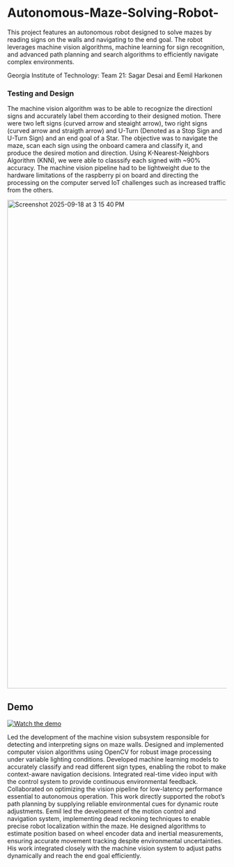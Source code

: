 # Autonomous-Maze-Solving-Robot-
This project features an autonomous robot designed to solve mazes by reading signs on the walls and navigating to the end goal. The robot leverages machine vision algorithms, machine learning for sign recognition, and advanced path planning and search algorithms to efficiently navigate complex environments.

Georgia Institute of Technology: Team 21: Sagar Desai and Eemil Harkonen 



### Testing and Design
The machine vision algorithm was to be able to recognize the directionl signs and accurately label them according to their designed motion. There were two left signs (curved arrow and steaight arrow), two right signs (curved arrow and straigth arrow) and U-Turn (Denoted as a Stop Sign and U-Turn Sign) and an end goal of a Star. The objective was to navigate the maze, scan each sign using the onboard camera and classify it, and produce the desired motion and direction. Using K-Nearest-Neighbors Algorithm (KNN), we were able to classsify each signed with ~90% accuracy. The machine vision pipeline had to be lightweight due to the hardware limitations of the raspberry pi on board and directing the processing on the computer served IoT challenges such as increased traffic from the others.


<img width="1840" height="1121" alt="Screenshot 2025-09-18 at 3 15 40 PM" src="https://github.com/user-attachments/assets/6ad32580-4bee-446c-baed-73cf36db5188" />




## Demo


[![Watch the demo](https://img.youtube.com/vi/VIDEO_ID/0.jpg)](https://youtu.be/6Tk9iepP2Z4)



Led the development of the machine vision subsystem responsible for detecting and interpreting signs on maze walls. Designed and implemented computer vision algorithms using OpenCV for robust image processing under variable lighting conditions. Developed machine learning models to accurately classify and read different sign types, enabling the robot to make context-aware navigation decisions. Integrated real-time video input with the control system to provide continuous environmental feedback. Collaborated on optimizing the vision pipeline for low-latency performance essential to autonomous operation. This work directly supported the robot’s path planning by supplying reliable environmental cues for dynamic route adjustments. Eemil led the development of the motion control and navigation system, implementing dead reckoning techniques to enable precise robot localization within the maze. He designed algorithms to estimate position based on wheel encoder data and inertial measurements, ensuring accurate movement tracking despite environmental uncertainties. His work integrated closely with the machine vision system to adjust paths dynamically and reach the end goal efficiently. 
